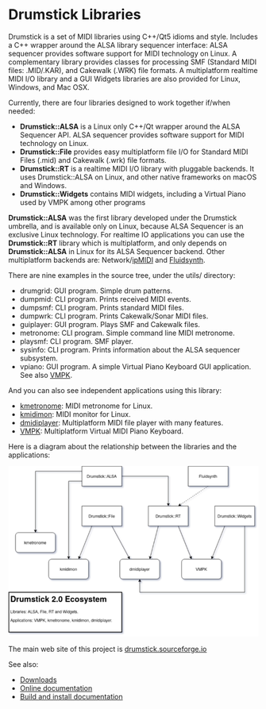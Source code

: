 # Drumstick Libraries

Drumstick is a set of MIDI libraries using C++/Qt5 idioms and style. Includes a C++ wrapper around the ALSA library sequencer interface: ALSA sequencer provides software support for MIDI technology on Linux. A complementary library provides classes for processing SMF (Standard MIDI files: .MID/.KAR), and Cakewalk (.WRK) file formats. A multiplatform realtime MIDI I/O library and a GUI Widgets libraries are also provided for Linux, Windows, and Mac OSX.

Currently, there are four libraries designed to work together if/when needed:

* **Drumstick::ALSA** is a Linux only C++/Qt wrapper around the ALSA Sequencer API. ALSA sequencer provides software support for MIDI technology on Linux.
* **Drumstick::File** provides easy multiplatform file I/O for Standard MIDI Files (.mid) and Cakewalk (.wrk) file formats.
* **Drumstick::RT** is a realtime MIDI I/O library with pluggable backends. It uses Drumstick::ALSA on Linux, and other native frameworks on macOS and Windows.
* **Drumstick::Widgets** contains MIDI widgets, including a Virtual Piano used by VMPK among other programs

**Drumstick::ALSA** was the first library developed under the Drumstick umbrella, and is available only on Linux, because ALSA Sequencer is an exclusive Linux technology. For realtime IO applications you can use the **Drumstick::RT** library which is multiplatform, and only depends on **Drumstick::ALSA** in Linux for its ALSA Sequencer backend. Other multiplatform backends are: Network/[ipMIDI](https://www.nerds.de/en/ipmidi.html) and [Fluidsynth](https://github.com/FluidSynth/fluidsynth).

There are nine examples in the source tree, under the utils/ directory:

* drumgrid: GUI program. Simple drum patterns.
* dumpmid: CLI program. Prints received MIDI events.
* dumpsmf: CLI program. Prints standard MIDI files.
* dumpwrk: CLI program. Prints Cakewalk/Sonar MIDI files.
* guiplayer: GUI program. Plays SMF and Cakewalk files.
* metronome: CLI program. Simple command line MIDI metronome.
* playsmf: CLI program. SMF player.
* sysinfo: CLI program. Prints information about the ALSA sequencer subsystem.
* vpiano: GUI program. A simple Virtual Piano Keyboard GUI application. See also [VMPK](http://vmpk.sourceforge.io).

And you can also see independent applications using this library:

* [kmetronome](https://sourceforge.net/p/kmetronome): MIDI metronome for Linux.
* [kmidimon](https://sourceforge.net/p/kmidimon): MIDI monitor for Linux.
* [dmidiplayer](https://sourceforge.net/p/dmidiplayer): Multiplatform MIDI file player with many features.
* [VMPK](https://sourceforge.net/p/vmpk): Multiplatform Virtual MIDI Piano Keyboard.

Here is a diagram about the relationship between the libraries and the applications:

![Drumstick ecosystem](doc/DrumstickEcosystem.png)

The main web site of this project is [drumstick.sourceforge.io](https://drumstick.sourceforge.io)

See also:

* [Downloads](https://sourceforge.net/projects/drumstick/files/)
* [Online documentation](https://drumstick.sourceforge.io/docs/index.html)
* [Build and install documentation](install.md)

